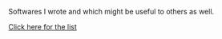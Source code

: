 Softwares I wrote and which might be useful to others as well.

[Click here for the list](http://code.google.com/p/vijairaj/w/list)